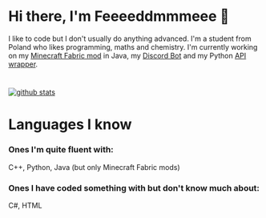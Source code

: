 # Hi there, I'm **Feeeeddmmmeee** 👋
I like to code but I don't usually do anything advanced. I'm a student from Poland who likes programming, maths and chemistry.
I'm currently working on my [Minecraft Fabric mod](https://github.com/Feeeeddmmmeee/MinecraftEssentials) in Java, my [Discord Bot](https://github.com/JustDonutTeam/DonutBot) and my Python [API wrapper](https://github.com/Feeeeddmmmeee/intersection.py).
#
[![github stats](https://github-readme-stats.vercel.app/api?username=feeeeddmmmeee&show_icons=true&theme=dark&include_all_commits=true&hide_border=true)](https://github.com/Feeeeddmmmeee/Feeeeddmmmeee)

# Languages I know
### Ones I'm quite fluent with:
C++, Python, Java (but only Minecraft Fabric mods)
### Ones I have coded something with but don't know much about:
C#, HTML

